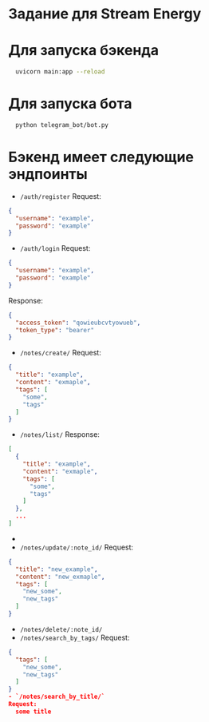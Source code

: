 # Задание для Stream Energy

# Для запуска бэкенда
```bash
  uvicorn main:app --reload
```

# Для запуска бота 
```bash
  python telegram_bot/bot.py
```

# Бэкенд имеет следующие эндпоинты
- `/auth/register`
Request:
```json
{
  "username": "example",
  "password": "example"
}
```
- `/auth/login`
Request:
```json
{
  "username": "example",
  "password": "example"
}
```
Response:
```json
{
  "access_token": "qowieubcvtyowueb",
  "token_type": "bearer"
}
```

- `/notes/create/`
Request:
```json
{
  "title": "example",
  "content": "exmaple",
  "tags": [
    "some",
    "tags"
  ]
}
```
- `/notes/list/`
Response:
```json
[
  {
    "title": "example",
    "content": "exmaple",
    "tags": [
      "some",
      "tags"
    ]
  },
  ...
]
```
-
- `/notes/update/:note_id/`
Request:
```json
{
  "title": "new_example",
  "content": "new_exmaple",
  "tags": [
    "new_some",
    "new_tags"
  ]
}
```
- `/notes/delete/:note_id/`
- `/notes/search_by_tags/`
  Request:
```json
{
  "tags": [
    "new_some",
    "new_tags"
  ]
}
- `/notes/search_by_title/`
Request:
  some title
  
